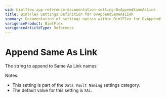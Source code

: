 ```yaml
---
uid: bimlflex-app-reference-documentation-setting-DvAppendSameAsLink
title: BimlFlex Settings Definition for DvAppendSameAsLink
summary: Documentation of settings option within BimlFlex for DvAppendSameAsLink
varigenceProduct: BimlFlex
varigenceArticleType: Reference
---
```


# Append Same As Link

The string to append to Same As Link names

Notes:
* This setting is part of the `Data Vault Naming` settings category.
 * The default value for this setting is `SAL`.